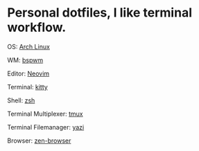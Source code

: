 # Personal dotfiles, I like terminal workflow.

OS: [ Arch Linux ](https://wiki.archlinux.org/title/Main_page)

WM: [ bspwm ](https://github.com/baskerville/bspwm)

Editor: [ Neovim ](https://github.com/neovim/neovim/)

Terminal: [ kitty ](https://sw.kovidgoyal.net/kitty/)

Shell: [ zsh ](https://www.zsh.org/)

Terminal Multiplexer: [ tmux ](https://github.com/tmux/tmux)

Terminal Filemanager: [yazi](https://github.com/sxyazi/yazi)

Browser: [ zen-browser ](https://zen-browser.app/)
